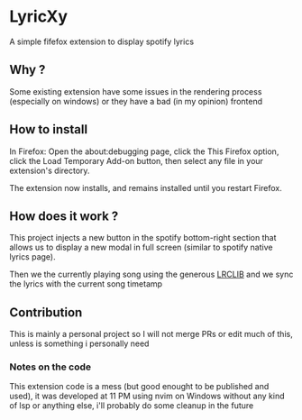 # LyricXy

A simple fifefox extension to display spotify lyrics

## Why ?
Some existing extension have some issues in the rendering process (especially on windows) or they have a bad (in my opinion) frontend

## How to install
In Firefox: Open the about:debugging page, click the This Firefox option, click the Load Temporary Add-on button, then select any file in your extension's directory.

The extension now installs, and remains installed until you restart Firefox.

## How does it work ?
This project injects a new button in the spotify bottom-right section that allows us to display a new modal in full screen (similar to spotify native lyrics page).

Then we the currently playing song using the generous [LRCLIB](https://lrclib.net) and we sync the lyrics with the current song timetamp


## Contribution
This is mainly a personal project so I will not merge PRs or edit much of this, unless is something i personally need

### Notes on the code
This extension code is a mess (but good enought to be published and used), it was developed at 11 PM using nvim on Windows without any kind of lsp or anything else, i'll probably do some cleanup in the future
